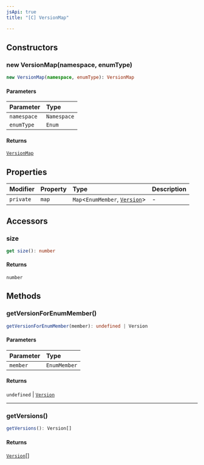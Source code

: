 ```yaml
---
jsApi: true
title: "[C] VersionMap"

---
```

## Constructors

### new VersionMap(namespace, enumType)

```ts
new VersionMap(namespace, enumType): VersionMap
```

#### Parameters

| Parameter | Type |
| :------ | :------ |
| `namespace` | `Namespace` |
| `enumType` | `Enum` |

#### Returns

[`VersionMap`](VersionMap.md)

## Properties

| Modifier | Property | Type | Description |
| :------ | :------ | :------ | :------ |
| `private` | `map` | `Map`<`EnumMember`, [`Version`](../interfaces/Version.md)\> | - |

## Accessors

### size

```ts
get size(): number
```

#### Returns

`number`

## Methods

### getVersionForEnumMember()

```ts
getVersionForEnumMember(member): undefined | Version
```

#### Parameters

| Parameter | Type |
| :------ | :------ |
| `member` | `EnumMember` |

#### Returns

`undefined` \| [`Version`](../interfaces/Version.md)

***

### getVersions()

```ts
getVersions(): Version[]
```

#### Returns

[`Version`](../interfaces/Version.md)[]
